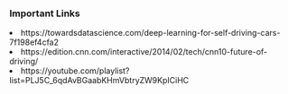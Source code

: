 <h3> Important Links </h3>
<li>
https://towardsdatascience.com/deep-learning-for-self-driving-cars-7f198ef4cfa2   </li>
<li>
https://edition.cnn.com/interactive/2014/02/tech/cnn10-future-of-driving/</li>
  
<li>https://youtube.com/playlist?list=PLJ5C_6qdAvBGaabKHmVbtryZW9KpICiHC</li>

